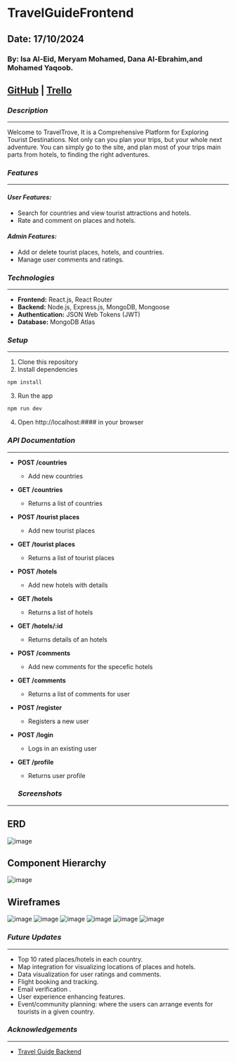 # TravelGuideFrontend

## Date: 17/10/2024

### By: Isa Al-Eid, Meryam Mohamed, Dana Al-Ebrahim,and Mohamed Yaqoob.

## [GitHub](https://github.com/DanaK270/TravelGuideFrontend) | [Trello](https://trello.com/invite/b/Zo290k4o/ATTIe8f36953b67be7facaec60e8e900b325A5C92267/travel-guide)

### **_Description_**

---

Welcome to TravelTrove, It is a Comprehensive Platform for Exploring Tourist Destinations. Not only can you plan your trips, but your whole next adventure. You can simply go to the site, and plan most of your trips main parts from hotels, to finding the right adventures.

### **_Features_**

---

#### **_User Features:_**

- Search for countries and view tourist attractions and hotels.
- Rate and comment on places and hotels.

#### **_Admin Features:_**

- Add or delete tourist places, hotels, and countries.
- Manage user comments and ratings.

### **_Technologies_**

---

- **Frontend:** React.js, React Router
- **Backend:** Node.js, Express.js, MongoDB, Mongoose
- **Authentication:** JSON Web Tokens (JWT)
- **Database:** MongoDB Atlas

### **_Setup_**

---

1. Clone this repository
2. Install dependencies

```bash
npm install
```

3. Run the app

```bash
npm run dev
```

4. Open http://localhost:#### in your browser

### **_API Documentation_**

---

- **POST /countries**
  - Add new countries
- **GET /countries**
  - Returns a list of countries
- **POST /tourist places**
  - Add new tourist places
- **GET /tourist places**
  - Returns a list of tourist places
- **POST /hotels**
  - Add new hotels with details
- **GET /hotels**
  - Returns a list of hotels
- **GET /hotels/:id**
  - Returns details of an hotels
- **POST /comments**
  - Add new comments for the specefic hotels
- **GET /comments**
  - Returns a list of comments for user
- **POST /register**
  - Registers a new user
- **POST /login**
  - Logs in an existing user
- **GET /profile**

  - Returns user profile

  ### **_Screenshots_**

---

## ERD

![image](https://i.imgur.com/ztNgd2S.png)

## Component Hierarchy

![image](https://i.imgur.com/2Ly3Z44.png)

## Wireframes

![image](https://i.imgur.com/uGqqVD9.png)
![image](https://i.imgur.com/JQpw2I5.png)
![image](https://i.imgur.com/8SJe2cm.png)
![image](https://i.imgur.com/6BizhDT.png)
![image](https://i.imgur.com/98hMYTb.png)
![image](https://i.imgur.com/WQ8I8KU.png)

### **_Future Updates_**

---

- Top 10 rated places/hotels in each country.
- Map integration for visualizing locations of places and hotels.
- Data visualization for user ratings and comments.
- Flight booking and tracking.
- Email verification .
- User experience enhancing features.
- Event/community planning: where the users can arrange events for tourists in a given country.

### **_Acknowledgements_**

---

- [Travel Guide Backend](https://github.com/DanaK270/TravelGuideBackend)
